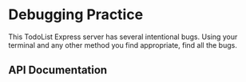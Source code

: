 # Debugging Practice

This TodoList Express server has several intentional bugs. Using your terminal and any other method you find appropriate, find all the bugs.

## API Documentation


